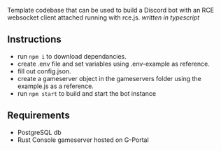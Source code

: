 Template codebase that can be used to build a Discord bot with an RCE websocket client attached running with rce.js.
*written in typescript*

## Instructions
- run `npm i` to download dependancies.
- create .env file and set variables using .env-example as reference.
- fill out config.json.
- create a gameserver object in the gameservers folder using the example.js as a reference.
- run `npm start` to build and start the bot instance 

## Requirements
- PostgreSQL db
- Rust Console gameserver hosted on G-Portal
